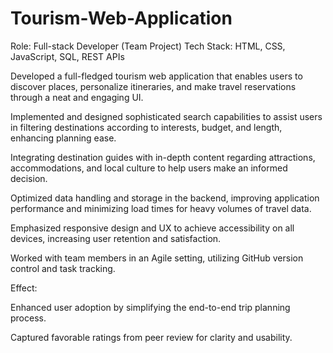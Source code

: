 # Tourism-Web-Application


Role: Full-stack Developer (Team Project)
Tech Stack: HTML, CSS, JavaScript, SQL, REST APIs

Developed a full-fledged tourism web application that enables users to discover places, personalize itineraries, and make travel reservations through a neat and engaging UI.

Implemented and designed sophisticated search capabilities to assist users in filtering destinations according to interests, budget, and length, enhancing planning ease.

Integrating destination guides with in-depth content regarding attractions, accommodations, and local culture to help users make an informed decision.

Optimized data handling and storage in the backend, improving application performance and minimizing load times for heavy volumes of travel data.

Emphasized responsive design and UX to achieve accessibility on all devices, increasing user retention and satisfaction.

Worked with team members in an Agile setting, utilizing GitHub version control and task tracking.

Effect:

Enhanced user adoption by simplifying the end-to-end trip planning process.

Captured favorable ratings from peer review for clarity and usability.
